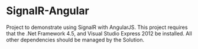 SignalR-Angular
===============

Project to demonstrate using SignalR with AngularJS.  This project requires that the .Net Framework 4.5, and Visual Studio Express 2012 be installed.  All other dependencies should be managed by the Solution.
